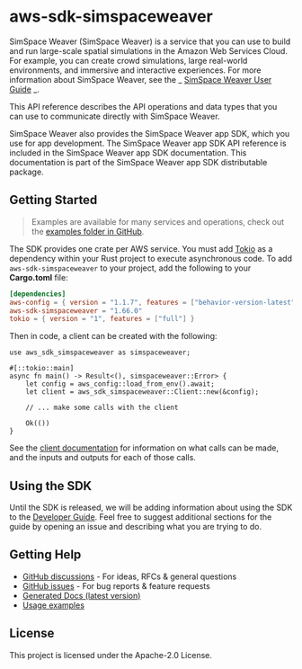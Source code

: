 # aws-sdk-simspaceweaver

SimSpace Weaver (SimSpace Weaver) is a service that you can use to build and run large-scale spatial simulations in the Amazon Web Services Cloud. For example, you can create crowd simulations, large real-world environments, and immersive and interactive experiences. For more information about SimSpace Weaver, see the _ [SimSpace Weaver User Guide](https://docs.aws.amazon.com/simspaceweaver/latest/userguide/) _.

This API reference describes the API operations and data types that you can use to communicate directly with SimSpace Weaver.

SimSpace Weaver also provides the SimSpace Weaver app SDK, which you use for app development. The SimSpace Weaver app SDK API reference is included in the SimSpace Weaver app SDK documentation. This documentation is part of the SimSpace Weaver app SDK distributable package.

## Getting Started

> Examples are available for many services and operations, check out the
> [examples folder in GitHub](https://github.com/awslabs/aws-sdk-rust/tree/main/examples).

The SDK provides one crate per AWS service. You must add [Tokio](https://crates.io/crates/tokio)
as a dependency within your Rust project to execute asynchronous code. To add `aws-sdk-simspaceweaver` to
your project, add the following to your **Cargo.toml** file:

```toml
[dependencies]
aws-config = { version = "1.1.7", features = ["behavior-version-latest"] }
aws-sdk-simspaceweaver = "1.66.0"
tokio = { version = "1", features = ["full"] }
```

Then in code, a client can be created with the following:

```rust,no_run
use aws_sdk_simspaceweaver as simspaceweaver;

#[::tokio::main]
async fn main() -> Result<(), simspaceweaver::Error> {
    let config = aws_config::load_from_env().await;
    let client = aws_sdk_simspaceweaver::Client::new(&config);

    // ... make some calls with the client

    Ok(())
}
```

See the [client documentation](https://docs.rs/aws-sdk-simspaceweaver/latest/aws_sdk_simspaceweaver/client/struct.Client.html)
for information on what calls can be made, and the inputs and outputs for each of those calls.

## Using the SDK

Until the SDK is released, we will be adding information about using the SDK to the
[Developer Guide](https://docs.aws.amazon.com/sdk-for-rust/latest/dg/welcome.html). Feel free to suggest
additional sections for the guide by opening an issue and describing what you are trying to do.

## Getting Help

* [GitHub discussions](https://github.com/awslabs/aws-sdk-rust/discussions) - For ideas, RFCs & general questions
* [GitHub issues](https://github.com/awslabs/aws-sdk-rust/issues/new/choose) - For bug reports & feature requests
* [Generated Docs (latest version)](https://awslabs.github.io/aws-sdk-rust/)
* [Usage examples](https://github.com/awslabs/aws-sdk-rust/tree/main/examples)

## License

This project is licensed under the Apache-2.0 License.

